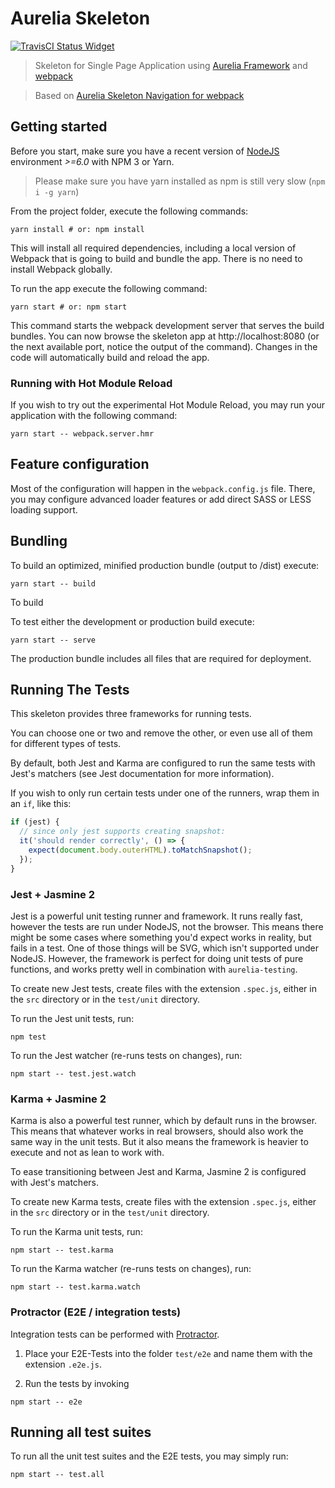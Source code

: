 # Aurelia Skeleton

[![TravisCI Status Widget]][TravisCI Status]
<!-- [![Coverage Status Widget]][Coverage Status] -->

[TravisCI Status]: https://travis-ci.org/amaranth-framework/aurelia-skeleton
[TravisCI Status Widget]: https://travis-ci.org/amaranth-framework/aurelia-skeleton.svg?branch=static
<!-- [Coverage Status]: https://coveralls.io/r/amaranth-framework/aurelia-skeleton -->
<!-- [Coverage Status Widget]: https://coveralls.io/repos/github/amaranth-framework/aurelia-skeleton/badge.svg?branch=static -->

> Skeleton for Single Page Application using [Aurelia Framework](https://aurelia.io) and [webpack](https://webpack.js.org/)

> Based on [Aurelia Skeleton Navigation for webpack](https://github.com/aurelia/skeleton-navigation/tree/master/skeleton-esnext-webpack)

## Getting started

Before you start, make sure you have a recent version of [NodeJS](http://nodejs.org/) environment *>=6.0* with NPM 3 or Yarn.

> Please make sure you have yarn installed as npm is still very slow (`npm i -g yarn`)

From the project folder, execute the following commands:

```shell
yarn install # or: npm install
```

This will install all required dependencies, including a local version of Webpack that is going to
build and bundle the app. There is no need to install Webpack globally.

To run the app execute the following command:

```shell
yarn start # or: npm start
```

This command starts the webpack development server that serves the build bundles.
You can now browse the skeleton app at http://localhost:8080 (or the next available port, notice the output of the command).
Changes in the code will automatically build and reload the app.

### Running with Hot Module Reload

If you wish to try out the experimental Hot Module Reload, you may run your application with the following command:

```shell
yarn start -- webpack.server.hmr
```

## Feature configuration

Most of the configuration will happen in the `webpack.config.js` file.
There, you may configure advanced loader features or add direct SASS or LESS loading support.

## Bundling

To build an optimized, minified production bundle (output to /dist) execute:

```shell
yarn start -- build
```

To build

To test either the development or production build execute:

```shell
yarn start -- serve
```

The production bundle includes all files that are required for deployment.

## Running The Tests

This skeleton provides three frameworks for running tests.

You can choose one or two and remove the other, or even use all of them for different types of tests.

By default, both Jest and Karma are configured to run the same tests with Jest's matchers (see Jest documentation for
more information).

If you wish to only run certain tests under one of the runners, wrap them in an `if`, like this:

```js
if (jest) {
  // since only jest supports creating snapshot:
  it('should render correctly', () => {
    expect(document.body.outerHTML).toMatchSnapshot();
  });
}
```

### Jest + Jasmine 2

Jest is a powerful unit testing runner and framework.
It runs really fast, however the tests are run under NodeJS, not the browser.
This means there might be some cases where something you'd expect works in reality, but fails in a test. One of those things will be SVG, which isn't supported under NodeJS. However, the framework is perfect for doing unit tests of pure functions, and works pretty well in combination with `aurelia-testing`.

To create new Jest tests, create files with the extension `.spec.js`, either in the `src` directory or in the `test/unit` directory.

To run the Jest unit tests, run:

```shell
npm test
```

To run the Jest watcher (re-runs tests on changes), run:

```shell
npm start -- test.jest.watch
```

### Karma + Jasmine 2

Karma is also a powerful test runner, which by default runs in the browser. This means that whatever works in real browsers, should also work the same way in the unit tests. But it also means the framework is heavier to execute and not as lean to work with.

To ease transitioning between Jest and Karma, Jasmine 2 is configured with Jest's matchers.

To create new Karma tests, create files with the extension `.spec.js`, either in the `src` directory or in the `test/unit` directory.

To run the Karma unit tests, run:

```shell
npm start -- test.karma
```

To run the Karma watcher (re-runs tests on changes), run:

```shell
npm start -- test.karma.watch
```

### Protractor (E2E / integration tests)

Integration tests can be performed with [Protractor](http://angular.github.io/protractor/#/).

1. Place your E2E-Tests into the folder ```test/e2e``` and name them with the extension `.e2e.js`.

2. Run the tests by invoking

```shell
npm start -- e2e
```

## Running all test suites

To run all the unit test suites and the E2E tests, you may simply run:

```shell
npm start -- test.all
```
